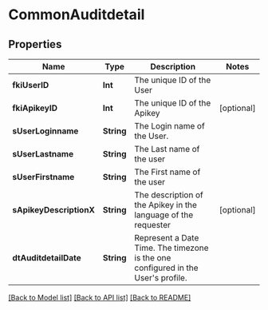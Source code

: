 # CommonAuditdetail

## Properties
Name | Type | Description | Notes
------------ | ------------- | ------------- | -------------
**fkiUserID** | **Int** | The unique ID of the User | 
**fkiApikeyID** | **Int** | The unique ID of the Apikey | [optional] 
**sUserLoginname** | **String** | The Login name of the User. | 
**sUserLastname** | **String** | The Last name of the user | 
**sUserFirstname** | **String** | The First name of the user | 
**sApikeyDescriptionX** | **String** | The description of the Apikey in the language of the requester | [optional] 
**dtAuditdetailDate** | **String** | Represent a Date Time. The timezone is the one configured in the User&#39;s profile. | 

[[Back to Model list]](../README.md#documentation-for-models) [[Back to API list]](../README.md#documentation-for-api-endpoints) [[Back to README]](../README.md)


